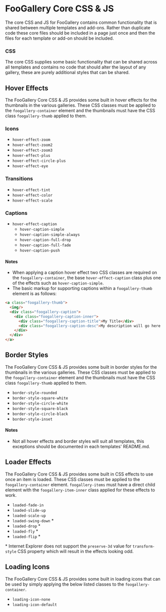 # FooGallery Core CSS & JS

The core CSS and JS for FooGallery contains common functionality that is shared between multiple templates and add-ons. Rather than duplicate code these core files should be included in a page just once and then the files for each template or add-on should be included.

### CSS

The core CSS supplies some basic functionality that can be shared across all templates and contains no code that should alter the layout of any gallery, these are purely additional styles that can be shared.

## Hover Effects

The FooGallery Core CSS & JS provides some built in hover effects for the thumbnails in the various galleries. These CSS classes must be applied to the `foogallery-container` element and the thumbnails must have the CSS class `foogallery-thumb` applied to them.

### Icons

- `hover-effect-zoom`
- `hover-effect-zoom2`
- `hover-effect-zoom3`
- `hover-effect-plus`
- `hover-effect-circle-plus`
- `hover-effect-eye`

### Transitions

- `hover-effect-tint`
- `hover-effect-color`
- `hover-effect-scale`

### Captions

- `hover-effect-caption`
    - `hover-caption-simple`
    - `hover-caption-simple-always`
    - `hover-caption-full-drop`
    - `hover-caption-full-fade`
    - `hover-caption-push`
    
#### Notes

- When applying a caption hover effect two CSS classes are required on the `foogallery-container`, the base `hover-effect-caption` class plus one of the effects such as `hover-caption-simple`.
- The basic markup for supporting captions within a `foogallery-thumb` element is as follows:

```html
<a class="foogallery-thumb">
  <img/>
  <div class="foogallery-caption">
    <div class="foogallery-caption-inner">
      <div class="foogallery-caption-title">My Title</div>
      <div class="foogallery-caption-desc">My description will go here.</div>
    </div>
  </div>
</a>
```
    
## Border Styles

The FooGallery Core CSS & JS provides some built in border styles for the thumbnails in the various galleries. These CSS classes must be applied to the `foogallery-container` element and the thumbnails must have the CSS class `foogallery-thumb` applied to them.

- `border-style-rounded`
- `border-style-square-white`
- `border-style-circle-white`
- `border-style-square-black`
- `border-style-circle-black`
- `border-style-inset`

#### Notes

- Not all hover effects and border styles will suit all templates, this exceptions should be documented in each templates' README.md.

## Loader Effects

The FooGallery Core CSS & JS provides some built in CSS effects to use once an item is loaded. These CSS classes must be applied to the `foogallery-container` element. `foogallery-items` must have a direct child element with the `foogallery-item-inner` class applied for these effects to work.

- `loaded-fade-in`
- `loaded-slide-up`
- `loaded-scale-up`
- `loaded-swing-down` *
- `loaded-drop` *
- `loaded-fly` *
- `loaded-flip` *

&#42; Internet Explorer does not support the `preserve-3d` value for `transform-style` CSS property which will result in the effects looking odd.

## Loading Icons

The FooGallery Core CSS & JS provides some built in loading icons that can be used by simply applying the below listed classes to the `foogallery-container`.

- `loading-icon-none`
- `loading-icon-default`